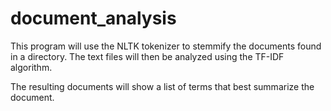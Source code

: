 # document_analysis

This program will use the NLTK tokenizer to stemmify the documents found in a directory. 
The text files will then be analyzed using the TF-IDF algorithm.

The resulting documents will show a list of terms that best summarize the document.
